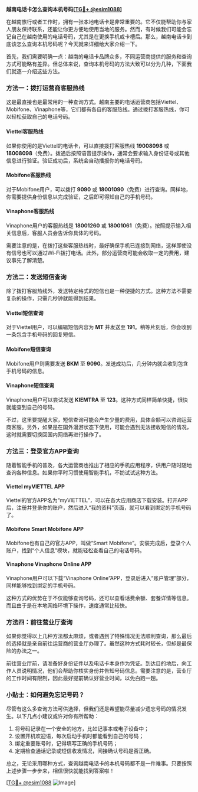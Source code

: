 **越南电话卡怎么查询本机号码[[TG💪+ @esim1088](https://t.me/s/esim1088)]**

在越南旅行或者工作时，拥有一张本地电话卡是非常重要的。它不仅能帮助你与家人朋友保持联系，还能让你更方便地使用当地的服务。然而，有时候我们可能会忘记自己在越南使用的电话号码，尤其是在更换手机或卡槽后。那么，越南电话卡到底该怎么查询本机号码呢？今天就来详细给大家介绍一下。

首先，我们需要明确一点：越南的电话卡品牌众多，不同运营商提供的服务和查询方式可能略有差异。但总体来说，查询本机号码的方法大致可以分为几种，下面我们就逐一介绍这些方法。

### 方法一：拨打运营商客服热线

这是最直接也是最常用的一种查询方式。越南主要的电话运营商包括Viettel、Mobifone、Vinaphone等，它们都有各自的客服热线。通过拨打客服热线，你可以轻松获取自己的电话号码。

#### Viettel客服热线
如果你使用的是Viettel的电话卡，可以直接拨打客服热线 **19008098** 或 **18008098**（免费）。拨通后按照语音提示操作，通常会要求输入身份证号或其他信息进行验证。验证成功后，系统会自动播报你的电话号码。

#### Mobifone客服热线
对于Mobifone用户，可以拨打 **9090** 或 **18001090**（免费）进行查询。同样地，你需要提供身份信息以完成验证，之后即可得知自己的手机号码。

#### Vinaphone客服热线
Vinaphone用户的客服热线是 **18001260** 或 **18001061**（免费）。按照提示输入相关信息后，客服人员会告诉你具体的号码。

需要注意的是，在拨打这些客服热线时，最好确保手机已连接到网络，这样即使没有信号也可以通过Wi-Fi拨打电话。此外，部分运营商可能会收取一定的费用，建议事先了解清楚。

### 方法二：发送短信查询

除了拨打客服热线外，发送特定格式的短信也是一种便捷的方式。这种方法不需要复杂的操作，只需几秒钟就能得到结果。

#### Viettel短信查询
对于Viettel用户，可以编辑短信内容为 **MT** 并发送至 **191**。稍等片刻后，你会收到一条包含手机号码的回复短信。

#### Mobifone短信查询
Mobifone用户则需要发送 **BKM** 至 **9090**。发送成功后，几分钟内就会收到包含手机号码的信息。

#### Vinaphone短信查询
Vinaphone用户可以尝试发送 **KIEMTRA** 至 **123**。这种方式同样简单快捷，很快就能查到自己的号码。

不过，这里要提醒大家，短信查询可能会产生少量的费用，具体金额可以咨询运营商客服。另外，如果是在国外漫游状态下使用，可能会遇到无法接收短信的情况，这时就需要切换回国内网络再进行操作了。

### 方法三：登录官方APP查询

随着智能手机的普及，各大运营商也推出了相应的手机应用程序，供用户随时随地查询各种信息。如果你平时习惯使用智能手机，不妨试试这种方法。

#### Viettel myVIETTEL APP
Viettel的官方APP名为“myVIETTEL”，可以在各大应用商店下载安装。打开APP后，注册并登录你的账户，然后进入“我的资料”页面，就可以看到绑定的手机号码了。

#### Mobifone Smart Mobifone APP
Mobifone也有自己的官方APP，叫做“Smart Mobifone”。安装完成后，登录个人账户，找到“个人信息”模块，就能轻松查看自己的电话号码。

#### Vinaphone Vinaphone Online APP
Vinaphone用户可以下载“Vinaphone Online”APP，登录后进入“账户管理”部分，同样能够找到绑定的手机号码。

这种方式的优势在于不仅能够查询号码，还可以查看话费余额、套餐详情等信息。而且由于是在本地网络环境下操作，速度通常比较快。

### 方法四：前往营业厅查询

如果你觉得以上几种方法都太麻烦，或者遇到了特殊情况无法顺利查询，那么最后的选择就是亲自前往运营商的营业厅办理了。虽然这种方式耗时较长，但却是最保险的办法之一。

前往营业厅前，请准备好身份证件以及电话卡本身作为凭证。到达目的地后，向工作人员说明情况，他们会帮助你核实身份并告知号码信息。需要注意的是，营业厅的工作时间有限制，因此最好提前确认好营业时间，以免白跑一趟。

### 小贴士：如何避免忘记号码？

尽管有这么多查询方法可供选择，但我们还是希望能尽量减少遗忘号码的情况发生。以下几点小建议或许对你有所帮助：

1. 将号码记录在一个安全的地方，比如记事本或电子设备中；
2. 设置开机欢迎语，每次启动手机时都能看到自己的号码；
3. 绑定重要账号时，记得填写正确的手机号码；
4. 定期检查通话记录或短信收发情况，间接确认号码是否正确。

总之，无论采用哪种方式，查询越南电话卡的本机号码都不是一件难事。只要按照上述步骤一步步来，相信很快就能找到答案啦！

[[TG💪+ @esim1088](https://t.me/s/esim1088) ![Image](https://i.postimg.cc/4NQfJmqS/Snipaste-2025-05-13-00-14-12.png)]